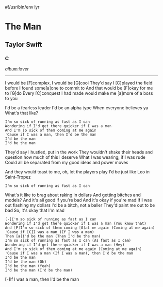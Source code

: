 #!/usr/bin/env lyr
# The Man
## Taylor Swift
### C

*album:lover*

---

I would be [F]complex, I would be [G]cool
They'd say I [C]played the field before I found some[a]one to commit to
And that would be [F]okay for me to [G]do
Every [C]conquest I had made would make me [a]more of a boss to you

I'd be a fearless leader
I'd be an alpha type
When everyone believes ya
What's that like?

    I'm so sick of running as fast as I can
    Wondering if I'd get there quicker if I was a man
    And I'm so sick of them coming at me again
    'Cause if I was a man, then I'd be the man
    I'd be the man
    I'd be the man

They'd say I hustled, put in the work
They wouldn't shake their heads and question how much of this I deserve
What I was wearing, if I was rude
Could all be separated from my good ideas and power moves

And they would toast to me, oh, let the players play
I'd be just like Leo in Saint-Tropez

    I'm so sick of running as fast as I can


What's it like to brag about raking in dollars
And getting bitches and models?
And it's all good if you're bad
And it's okay if you're mad
If I was out flashing my dollars
I'd be a bitch, not a baller
They'd paint me out to be bad
So, it's okay that I'm mad


    [-]I'm so sick of running as fast as I can
    Wondering if I'd get there quicker if I was a man (You know that)
    And [F]I'm so sick of them coming [G]at me again (Coming at me again)
    'Cause if [C]I was a man (If I was a man)
    Then [a]I'd be the man (Then I'd be the man)
    I'm so sick of running as fast as I can (As fast as I can)
    Wondering if I'd get there quicker if I was a man (Hey)
    And I'm so sick of them coming at me again (Coming at me again)
    'Cause if I was a man (If I was a man), then I'd be the man
    I'd be the man
    I'd be the man (Oh)
    I'd be the man (Yeah)
    I'd be the man (I'd be the man)

[-]If I was a man, then I'd be the man
